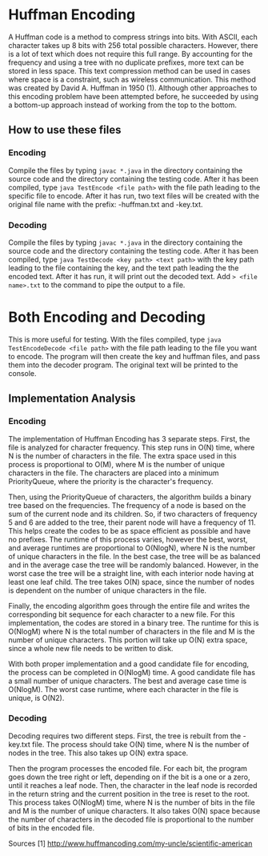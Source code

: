 # Huffman Encoding
A Huffman code is a method to compress strings into bits. With ASCII, each character takes up 8 bits with 256 total possible characters. However, there is a lot of text which does not require this full range. By accounting for the frequency and using a tree with no duplicate prefixes, more text can be stored in less space. This text compression method can be used in cases where space is a constraint, such as wireless communication.
This method was created by David A. Huffman in 1950 (1). Although other approaches to this encoding problem have been attempted before, he succeeded by using a bottom-up approach instead of working from the top to the bottom.
## How to use these files
### Encoding
Compile the files by typing `javac *.java` in the directory containing the source code and the directory containing the testing code. After it has been compiled, type `java TestEncode <file path>` with the file path leading to the specific file to encode.
After it has run, two text files will be created with the original file name with the prefix:
-huffman.txt and -key.txt.
### Decoding
Compile the files by typing `javac *.java` in the directory containing the source code and the directory containing the testing code. After it has been compiled, type `java TestDecode <key path> <text path>` with the key path leading to the file containing the key, and the text path leading the the encoded text.
After it has run, it will print out the decoded text. Add `> <file name>.txt` to the command to pipe the output to a file.
# Both Encoding and Decoding
This is more useful for testing. With the files compiled, type `java TestEncodeDecode <file path>` with the file path leading to the file you want to encode. The program will then create the key and huffman files, and pass them into the decoder program. The original text will be printed to the console.
## Implementation Analysis
### Encoding
The implementation of Huffman Encoding has 3 separate steps.
First, the file is analyzed for character frequency. This step runs in O(N) time, where N is the number of characters in the file. The extra space used in this process  is proportional to O(M), where M is the number of unique characters in the file. The characters are placed into a minimum PriorityQueue, where the priority is the character's frequency.

Then, using the PriorityQueue of characters, the algorithm builds a binary tree based on the frequencies. The frequency of a node is based on the sum of the current node and its children. So, if two characters of frequency 5 and 6 are added to the tree, their parent node will have a frequency of 11. This helps create the codes to be as space efficient as possible and have no prefixes. The runtime of this process varies, however the best, worst, and average runtimes are proportional to O(NlogN), where N is the number of unique characters in the file. In the best case, the tree will be as balanced and in the average case the tree will be randomly balanced. However, in the worst case the tree will be a straight line, with each interior node having at least one leaf child. The tree takes O(N) space, since the number of nodes is dependent on the number of unique characters in the file.

Finally, the encoding algorithm goes through the entire file and writes the corresponding bit sequence for each character to a new file. For this implementation, the codes are stored in a binary tree. The runtime for this is O(NlogM) where N is the total number of characters in the file and M is the number of unique characters. This portion will take up O(N) extra space, since a whole new file needs to be written to disk.

With both proper implementation and a good candidate file for encoding, the process can be completed in O(NlogM) time. A good candidate file has a small number of unique characters. The best and average case time is O(NlogM). The worst case runtime, where each character in the file is unique, is O(N2).
### Decoding
Decoding requires two different steps. First, the tree is rebuilt from the -key.txt file. The process should take O(N) time, where N is the number of nodes in the tree. This also takes up O(N) extra space.

Then the program processes the encoded file. For each bit, the program goes down the tree right or left, depending on if the bit is a one or a zero, until it reaches a leaf node. Then, the character in the leaf node is recorded in the return string and the current position in the tree is reset to the root. This process takes O(NlogM) time, where N is the number of bits in the file and M is the number of unique characters. It also takes O(N) space because the number of characters in the decoded file is proportional to the number of bits in the encoded file.

Sources
[1] http://www.huffmancoding.com/my-uncle/scientific-american
